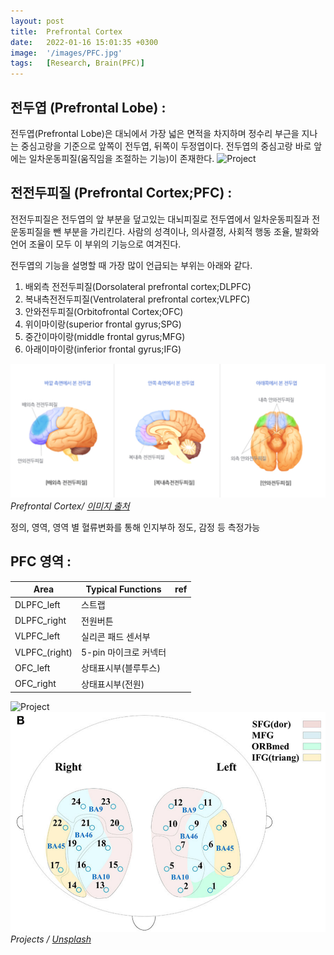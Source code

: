 ```yaml
---
layout: post
title:  Prefrontal Cortex
date:   2022-01-16 15:01:35 +0300
image:  '/images/PFC.jpg'
tags:   [Research, Brain(PFC)]
---
```


## 전두엽 (Prefrontal Lobe) : <br/>
전두엽(Prefrontal Lobe)은 대뇌에서 가장 넓은 면적을 차지하며 정수리 부근을 지나는 중심고랑을 기준으로 앞쪽이 전두엽, 뒤쪽이 두정엽이다. 전두엽의 중심고랑 바로 앞에는 일차운동피질(움직임을 조절하는 기능)이 존재한다.
<img src="/images/Posting/ResearchReview/fNIRS/21.jpg" alt="Project"><br/>

## 전전두피질 (Prefrontal Cortex;PFC) : 
전전두피질은 전두엽의 앞 부분을 덮고있는 대뇌피질로 전두엽에서 일차운동피질과 전운동피질을 뺀 부분을 가리킨다. 사람의 성격이나, 의사결정, 사회적 행동 조율, 발화와 언어 조율이 모두 이 부위의 기능으로 여겨진다. 

전두엽의 기능을 설명할 때 가장 많이 언급되는 부위는 아래와 같다.<br/>

1. 배외측 전전두피질(Dorsolateral prefrontal cortex;DLPFC)<br/>
2. 복내측전전두피질(Ventrolateral prefrontal cortex;VLPFC)<br/>
3. 안와전두피질(Orbitofrontal Cortex;OFC)<br/>
4. 위이마이랑(superior frontal gyrus;SPG)<br/>
5. 중간이마이랑(middle frontal gyrus;MFG)<br/>
6. 아래이마이랑(inferior frontal gyrus;IFG)<br/>

<div class="gallery-box">
  <div class="gallery">
    <img src="/images/Posting/ResearchReview/fNIRS/19.png" alt="Project">
  </div>
    <em>Prefrontal Cortex/ <a href="https://www.ktown1st.com/blog/BodynbrainWilshire/15039" target="_blank">이미지 출처</a></em>
</div>


정의, 영역, 영역 별 혈류변화를 통해 인지부하 정도, 감정 등 측정가능

## PFC 영역 : 

|Area|Typical Functions|ref|
|------|---|---|
|DLPFC_left|스트랩||
|DLPFC_right|전원버튼||
|VLPFC_left|실리콘 패드 센서부||
|VLPFC_(right)|5-pin 마이크로 커넥터||
|OFC_left|상태표시부(블루투스)||
|OFC_right|상태표시부(전원)||

<div class="gallery-box">
  <div class="gallery">
    <img src="/images/Posting/ResearchReview/fNIRS/17.png" alt="Project">
    <img src="/images/Posting/ResearchReview/fNIRS/18.png" alt="Project">
  </div>
  <em>Projects / <a href="https://unsplash.com/" target="_blank">Unsplash</a></em>
</div>



